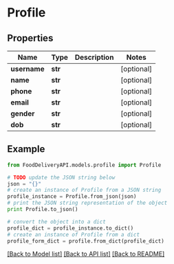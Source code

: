 # Profile


## Properties

Name | Type | Description | Notes
------------ | ------------- | ------------- | -------------
**username** | **str** |  | [optional] 
**name** | **str** |  | [optional] 
**phone** | **str** |  | [optional] 
**email** | **str** |  | [optional] 
**gender** | **str** |  | [optional] 
**dob** | **str** |  | [optional] 

## Example

```python
from FoodDeliveryAPI.models.profile import Profile

# TODO update the JSON string below
json = "{}"
# create an instance of Profile from a JSON string
profile_instance = Profile.from_json(json)
# print the JSON string representation of the object
print Profile.to_json()

# convert the object into a dict
profile_dict = profile_instance.to_dict()
# create an instance of Profile from a dict
profile_form_dict = profile.from_dict(profile_dict)
```
[[Back to Model list]](../README.md#documentation-for-models) [[Back to API list]](../README.md#documentation-for-api-endpoints) [[Back to README]](../README.md)


